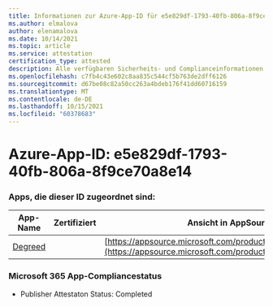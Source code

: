 ```yaml
---
title: Informationen zur Azure-App-ID für e5e829df-1793-40fb-806a-8f9ce70a8e14
ms.author: elmalova
author: elenamalova
ms.date: 10/14/2021
ms.topic: article
ms.service: attestation
certification_type: attested
description: Alle verfügbaren Sicherheits- und Complianceinformationen für e5e829df-1793-40fb-806a-8f9ce70a8e14.
ms.openlocfilehash: c7fb4c43e602c8aa835c544cf5b763de2dff6126
ms.sourcegitcommit: d67be08c82a50cc263a4bdeb176f41dd60716159
ms.translationtype: MT
ms.contentlocale: de-DE
ms.lasthandoff: 10/15/2021
ms.locfileid: "60378683"
---
```

# <a name="azure-app-id-e5e829df-1793-40fb-806a-8f9ce70a8e14"></a>Azure-App-ID: e5e829df-1793-40fb-806a-8f9ce70a8e14


### <a name="apps-associated-with-this-id"></a>Apps, die dieser ID zugeordnet sind:
| **App-Name** | **Zertifiziert** | **Ansicht in AppSource** |
|--------------|---------------|-----------------------|
| [Degreed](https://docs.microsoft.com/microsoft-365-app-certification/forward/WA200003252) |  | [https://appsource.microsoft.com/product/office/WA200003252](https://appsource.microsoft.com/product/office/WA200003252) |

### <a name="microsoft-365-app-compliance-status"></a>Microsoft 365 App-Compliancestatus
- Publisher Attestaton Status: Completed
